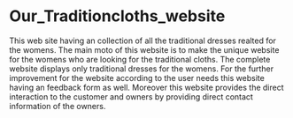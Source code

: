# Our_Traditioncloths_website
This web site having an collection of all the traditional dresses realted for the womens. The main moto of this website is to make the unique website for the womens who are looking for the traditional cloths. The complete website displays only traditional dresses for the womens.
For the further improvement for the website according to the user needs this website having an feedback form as well.
Moreover this website provides the direct interaction to the customer and owners by providing direct contact information of the owners.

